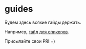 # guides
Будем здесь всякие гайды держать.  

Например, [гайд для спикеров](https://github.com/PiterPy-Meetup/guides/blob/master/speakers.md).  

Присылайте свои PR! =)  
